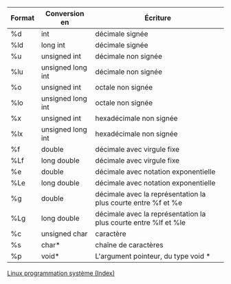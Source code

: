 | Format | Conversion en | Écriture |
| ------ | ------------- | -------- |
| %d | int | décimale signée |
| %ld | long int | décimale signée |
| %u | unsigned int | décimale non signée |
| %lu | unsigned long int | décimale non signée |
| %o | unsigned int | octale non signée |
| %lo | unsigned long int | octale non signée |
| %x | unsigned int | hexadécimale non signée |
| %lx | unsigned long int | hexadécimale non signée |
| %f | double | décimale avec virgule fixe |
| %Lf | long double | décimale avec virgule fixe |
| %e | double | décimale avec notation exponentielle |
| %Le | long double | décimale avec notation exponentielle |
| %g | double | décimale avec la représentation la plus courte entre %f et %e |
| %Lg | long double | décimale avec la représentation la plus courte entre %lf et %le |
| %c | unsigned char | caractère |
| %s | char* | chaîne de caractères  |
| %p | void* | L'argument pointeur, du type void * |
[Linux programmation système (Index)](http://lps.cofares.net/)
